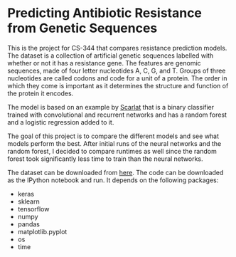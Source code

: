 # Predicting Antibiotic Resistance from Genetic Sequences

This is the project for CS-344 that compares resistance prediction models. The dataset is a collection of artificial genetic sequences labelled with whether or not it has a resistance gene. The features are genomic sequences, made of four letter nucleotides A, C, G, and T. Groups of three nucleotides are called codons and code for a unit of a protein. The order in which they come is important as it determines the structure and function of the protein it encodes.  

The model is based on an example by [Scarlat](https://www.kaggle.com/drscarlat/predict-antibiotic-resistance-w-gene-sequence/data) that is a binary classifier trained with convolutional and recurrent networks and has a random forest and a logistic regression added to it.

The goal of this project is to compare the different models and see what models perform the best. After initial runs of the neural networks and the random forest, I decided to compare runtimes as well since the random forest took significantly less time to train than the neural networks.

The dataset can be downloaded from [here](https://drive.google.com/file/d/1untjB6CcUpZBTAWJ8hYxvrVP_mW98fHA/view?usp=sharing).
The code can be downloaded as the IPython notebook and run. It depends on the following packages:
 - keras
 - sklearn
 - tensorflow 
 - numpy 
 - pandas
 - matplotlib.pyplot 
 - os
 - time
